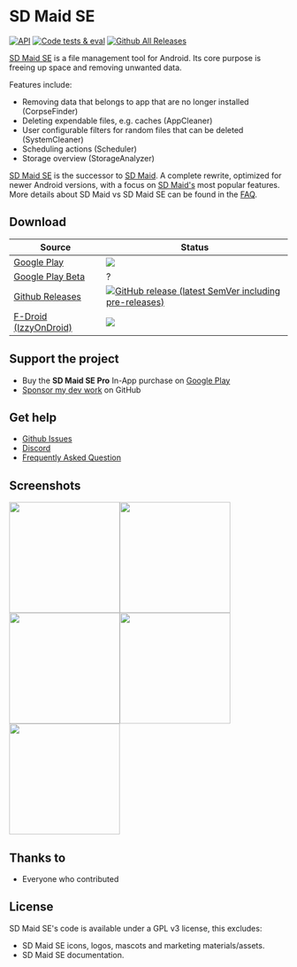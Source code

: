 # SD Maid SE

[![API](https://img.shields.io/badge/API-26%2B-brightgreen.svg?style=flat)](https://android-arsenal.com/api?level=26)
[![Code tests & eval](https://github.com/d4rken/sdmaid-se/actions/workflows/code-checks.yml/badge.svg)](https://github.com/d4rken/sdmaid-se/actions/workflows/code-checks.yml)
[![Github All Releases](https://img.shields.io/github/downloads/d4rken/sdmaid-se/total.svg)]()

[SD Maid SE](https://github.com/d4rken-org/sdmaid-se) is a file management tool for Android. Its core purpose is freeing up space and removing unwanted data.

Features include:

* Removing data that belongs to app that are no longer installed (CorpseFinder)
* Deleting expendable files, e.g. caches (AppCleaner)
* User configurable filters for random files that can be deleted (SystemCleaner)
* Scheduling actions (Scheduler)
* Storage overview (StorageAnalyzer)

[SD Maid SE](https://github.com/d4rken-org/sdmaid-se) is the successor to [SD Maid](https://play.google.com/store/apps/details?id=eu.thedarken.sdm).
A complete rewrite, optimized for newer Android versions, with a focus on [SD Maid's](https://play.google.com/store/apps/details?id=eu.thedarken.sdm) most popular features.
More details about SD Maid vs SD Maid SE can be found in the [FAQ](https://github.com/d4rken/sdmaid-se/wiki/FAQ).

## Download

| Source                                                                       | Status                                                                                                                                                                                                                                                     |
|------------------------------------------------------------------------------|------------------------------------------------------------------------------------------------------------------------------------------------------------------------------------------------------------------------------------------------------------|
| [Google Play](https://play.google.com/store/apps/details?id=eu.darken.sdmse) | [![](https://img.shields.io/endpoint?color=green&logo=google-play&logoColor=green&url=https%3A%2F%2Fplayshields.herokuapp.com%2Fplay%3Fi%3Deu.darken.sdmse%26l%3DAndroid%26m%3D%24version)](https://play.google.com/store/apps/details?id=eu.darken.sdmse) |
| [Google Play Beta](https://play.google.com/apps/testing/eu.darken.sdmse)     | ?                                                                                                                                                                                                                                                          |
| [Github Releases](https://github.com/d4rken-org/sdmse/releases)              | [![GitHub release (latest SemVer including pre-releases)](https://img.shields.io/github/v/release/d4rken-org/sdmse?include_prereleases&label=GitHub)](https://github.com/d4rken-org/sdmse/releases/latest)                                                 |
| [F-Droid (IzzyOnDroid)](https://apt.izzysoft.de/packages/eu.darken.sdmse/)   | [![](https://img.shields.io/endpoint?url=https://apt.izzysoft.de/fdroid/api/v1/shield/eu.darken.sdmse)](https://apt.izzysoft.de/packages/eu.darken.sdmse/)                                                                                                 |

## Support the project

* Buy the **SD Maid SE Pro** In-App purchase on [Google Play](https://play.google.com/store/apps/details?id=eu.darken.sdmse)
* [Sponsor my dev work](https://github.com/sponsors/d4rken) on GitHub

## Get help

* [Github Issues](https://github.com/d4rken-org/sdmse/issues)
* [Discord](https://discord.gg/8Fjy6PTfXu)
* [Frequently Asked Question](https://github.com/d4rken/sdmaid-se/wiki/FAQ)

## Screenshots

<img src="https://github.com/d4rken-org/sdmse/raw/main/.assets/screenshots/1.png" width="200"><img src="https://github.com/d4rken-org/sdmse/raw/main/.assets/screenshots/2.png" width="200"><img src="https://github.com/d4rken-org/sdmse/raw/main/.assets/screenshots/3.png" width="200"><img src="https://github.com/d4rken-org/sdmse/raw/main/.assets/screenshots/4.png" width="200">
<img src="https://raw.githubusercontent.com/d4rken-org/sdmse/main/fastlane/metadata/android/en-US/images/phoneScreenshots/5.png" width="200">

## Thanks to

* Everyone who contributed

## License

SD Maid SE's code is available under a GPL v3 license, this excludes:

* SD Maid SE icons, logos, mascots and marketing materials/assets.
* SD Maid SE documentation.
